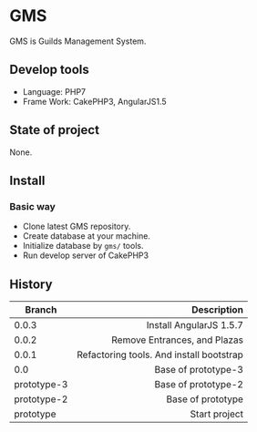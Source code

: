 # GMS

GMS is Guilds Management System.

## Develop tools

* Language: PHP7
* Frame Work: CakePHP3, AngularJS1.5

## State of project

None.

## Install

### Basic way

* Clone latest GMS repository.
* Create database at your machine.
* Initialize database by ``` gms/ ``` tools.
* Run develop server of CakePHP3

## History

| Branch      | Description                                                   |
| ----------- | -------------------------------------------------------------:|
| 0.0.3       | Install AngularJS 1.5.7                                       | 
| 0.0.2       | Remove Entrances, and Plazas                                  |
| 0.0.1       | Refactoring tools. And install bootstrap                      |
| 0.0         | Base of prototype-3                                           |
| prototype-3 | Base of prototype-2                                           |
| prototype-2 | Base of prototype                                             |
| prototype   | Start project                                                 |


